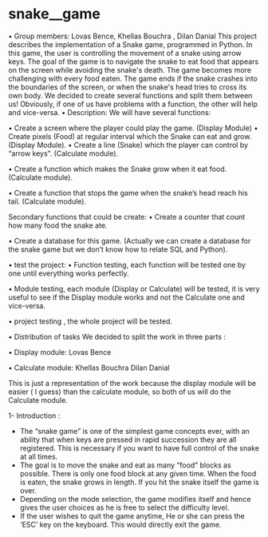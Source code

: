 # snake__game
•	Group members: Lovas Bence, Khellas Bouchra , Dilan Danial
This project describes the implementation of a Snake game, programmed in Python. In this game, the user is controlling the movement of a snake using arrow keys. The goal of the game is to navigate the snake to eat food that appears on the screen while avoiding the snake's death. The game becomes more challenging with every food eaten. The game ends if the snake crashes into the boundaries of the screen, or when the snake's head tries to cross its own body.
We decided to create several functions and split them between us! Obviously, if one of us have problems with a function, the other will help and vice-versa.
•	Description:
We will have several functions: 

•	Create a screen where the player could play the game. (Display Module)
•	Create pixels (Food) at regular interval which the Snake can eat and grow. (Display Module).
•	Create a line (Snake) which the player can control by “arrow keys”. (Calculate module).

•	Create a function which makes the Snake grow when it eat food. (Calculate module).

•	Create a function that stops the game when the snake’s head reach his tail. (Calculate module).

Secondary functions that could be create: 
•	Create a counter that count how many food the snake ate.

•	Create a database for this game. (Actually we can create a database for the snake game but we don’t know how to relate SQL and Python).

•	test the  project:
•	Function testing, each function will be tested one by one until everything works perfectly.

•	Module testing, each module (Display or Calculate) will be tested, it is very useful to see if the Display module works and not the Calculate one and vice-versa.

•	project testing , the whole project will be tested.

•	Distribution of tasks
We decided to split the work in three parts : 

•	Display module: Lovas Bence 

•	Calculate module: Khellas Bouchra Dilan Danial 

This is just a representation of the work because the display module will be easier ( I guess) than the calculate module, so both of us will do the Calculate module.

1-	Introduction :
-	The “snake game” is one of the simplest game concepts ever, with an ability that when keys are pressed in rapid succession they are all registered. This is necessary if you want to have full control of the snake at all times. 
-	The  goal is to move the snake and eat as many “food” blocks as possible. There is only one food block at any given time. When the food is eaten, the snake grows in length. If you hit the snake itself the game is over. 
-	Depending on the mode selection, the game modifies itself and hence gives the user choices as he is free to select the difficulty level. 
-	If the user wishes to quit the game anytime, He or she can press the ‘ESC’ key on the keyboard. This would directly exit the game. 
